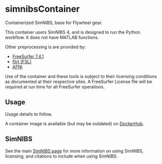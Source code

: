 # simnibsContainer

Containerized SimNIBS, base for Flywheel gear.

This container users SimNIBS 4, and is designed to run the Python workflow. It does not have MATLAB functions.

Other preprocessing is are provided by:

* [FreeSurfer 7.4.1](https://surfer.nmr.mgh.harvard.edu)
* [flirt (FSL)](https://fsl.fmrib.ox.ac.uk)
* [AFNI](https://afni.nimh.nih.gov)

Use of the container and these tools is subject to their licensing conditions as documented at their respective sites. A FreeSurfer License file will be required at run time for all FreeSurfer operations.


## Usage

Usage details to follow. 

A container image is available (but may be outdated) on
[DockerHub](https://hub.docker.com/repository/docker/cookpa/simnibs/general).


## SimNIBS

See the main [SimNIBS page](https://simnibs.github.io/simnibs/build/html/index.html) for
more information on using SimNIBS, licensing, and citations to include when using SimNIBS.


